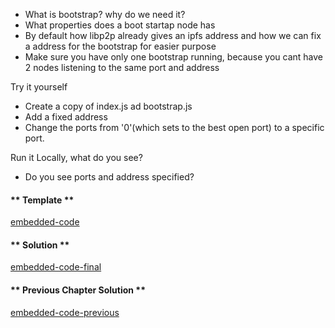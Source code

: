 
* What is bootstrap? why do we need it?
* What properties does a boot startap node has
* By default how libp2p already gives an ipfs address and how we can fix a address for the bootstrap for easier purpose
* Make sure you have only one bootstrap running, because you cant have 2 nodes listening to the same port and address

Try it yourself
* Create a copy of index.js ad bootstrap.js 
* Add a fixed address
* Change the ports from '0'(which sets to the best open port) to a specific port.

Run it Locally, what do you see?
* Do you see ports and address specified? 

<!-- tabs:start -->

#### ** Template **

[embedded-code](../assets/2.2-template-code.js ':include :type=code embed-template')

#### ** Solution **

[embedded-code-final](../assets/2.2-finished-code.js ':include :type=code embed-final')

#### ** Previous Chapter Solution **

[embedded-code-previous](../assets/2.1-finished-code.js ':include :type=code embed-previous')

<!-- tabs:end -->

